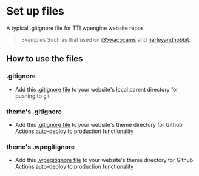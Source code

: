 # Set up files
A typical .gitignore file for TTI wpengine website repos

>  Examples
>  Such as that used on [i35wacocams](https://github.com/ttitamu/i35wacocams-wpengine) and [harleyandhobbit](https://github.com/ttitamu/harleyandhobbit-wpengine).

## How to use the files

### .gitignore
- Add this [.gitignore file](https://github.com/himeylo/gitignore/blob/master/.gitignore) to your website's local parent directory for pushing to git

### theme's .gitignore
- Add this [.gitignore file](https://github.com/himeylo/gitignore/blob/master/wp-content/themes/THEMENAME/.gitignore) to your website's theme directory for Github Actions auto-deploy to production functionality

### theme's .wpegitignore
- Add this [.wpegitignore file](https://github.com/himeylo/gitignore/blob/master/wp-content/themes/THEMENAME/.wpegitignore) to your website's theme directory for Github Actions auto-deploy to production functionality

